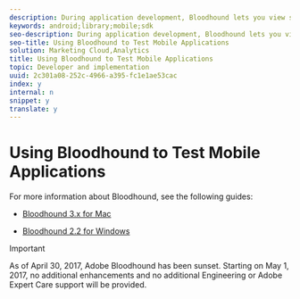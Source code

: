 ```yaml
---
description: During application development, Bloodhound lets you view server calls locally and optionally forward the data to Adobe collection servers.
keywords: android;library;mobile;sdk
seo-description: During application development, Bloodhound lets you view server calls locally and optionally forward the data to Adobe collection servers.
seo-title: Using Bloodhound to Test Mobile Applications
solution: Marketing Cloud,Analytics
title: Using Bloodhound to Test Mobile Applications
topic: Developer and implementation
uuid: 2c301a08-252c-4966-a395-fc1e1ae53cac
index: y
internal: n
snippet: y
translate: y
---
```


# Using Bloodhound to Test Mobile Applications

For more information about Bloodhound, see the following guides: 


* [ Bloodhound 3.x for Mac ](https://marketing.adobe.com/resources/help/en_US/mobile/bloodhound/) 

* [ Bloodhound 2.2 for Windows](https://marketing.adobe.com/resources/help/en_US/mobile/bloodhound_win_2x/) 




>[!IMPORTANT]
>
>As of April 30, 2017, Adobe Bloodhound has been sunset. Starting on May 1, 2017, no additional enhancements and no additional Engineering or Adobe Expert Care support will be provided.


